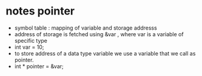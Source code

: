 # notes pointer
- symbol table : mapping of variable and storage addresss
- address of storage is fetched using &var , where var is a variable of specific type
- int var = 10;
- to store address of a data type variable we use a variable that we call as pointer.
- int * pointer = &var;
